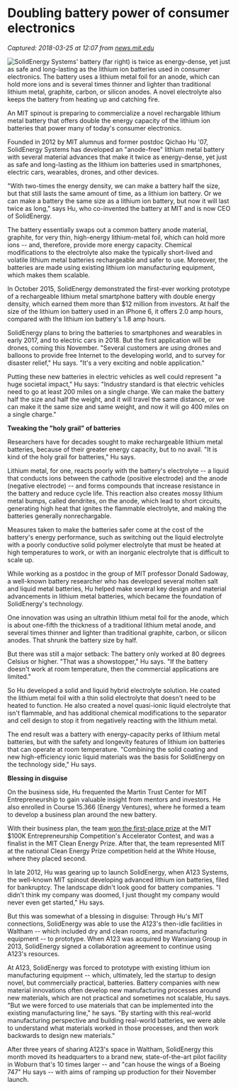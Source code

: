 # Doubling battery power of consumer electronics

_Captured: 2018-03-25 at 12:07 from [news.mit.edu](http://news.mit.edu/2016/lithium-metal-batteries-double-power-consumer-electronics-0817)_

![SolidEnergy Systems' battery \(far right\) is twice as energy-dense, yet just as safe and long-lasting as the lithium ion batteries used in consumer electronics. The battery uses a lithium metal foil for an anode, which can hold more ions and is several times thinner and lighter than traditional lithium metal, graphite, carbon, or silicon anodes. A novel electrolyte also keeps the battery from heating up and catching fire. ](http://news.mit.edu/sites/mit.edu.newsoffice/files/styles/news_article_image_top_slideshow/public/images/2016/MIT-Solid-Energy-Systems_0.jpg?itok=4Q-4QtIQ)

An MIT spinout is preparing to commercialize a novel rechargable lithium metal battery that offers double the energy capacity of the lithium ion batteries that power many of today's consumer electronics.

Founded in 2012 by MIT alumnus and former postdoc Qichao Hu '07, SolidEnergy Systems has developed an "anode-free" lithium metal battery with several material advances that make it twice as energy-dense, yet just as safe and long-lasting as the lithium ion batteries used in smartphones, electric cars, wearables, drones, and other devices.

"With two-times the energy density, we can make a battery half the size, but that still lasts the same amount of time, as a lithium ion battery. Or we can make a battery the same size as a lithium ion battery, but now it will last twice as long," says Hu, who co-invented the battery at MIT and is now CEO of SolidEnergy.

The battery essentially swaps out a common battery anode material, graphite, for very thin, high-energy lithium-metal foil, which can hold more ions -- and, therefore, provide more energy capacity. Chemical modifications to the electrolyte also make the typically short-lived and volatile lithium metal batteries rechargeable and safer to use. Moreover, the batteries are made using existing lithium ion manufacturing equipment, which makes them scalable.

In October 2015, SolidEnergy demonstrated the first-ever working prototype of a rechargeable lithium metal smartphone battery with double energy density, which earned them more than $12 million from investors. At half the size of the lithium ion battery used in an iPhone 6, it offers 2.0 amp hours, compared with the lithium ion battery's 1.8 amp hours.

SolidEnergy plans to bring the batteries to smartphones and wearables in early 2017, and to electric cars in 2018. But the first application will be drones, coming this November. "Several customers are using drones and balloons to provide free Internet to the developing world, and to survey for disaster relief," Hu says. "It's a very exciting and noble application."

Putting these new batteries in electric vehicles as well could represent "a huge societal impact," Hu says: "Industry standard is that electric vehicles need to go at least 200 miles on a single charge. We can make the battery half the size and half the weight, and it will travel the same distance, or we can make it the same size and same weight, and now it will go 400 miles on a single charge."

**Tweaking the "holy grail" of batteries**

Researchers have for decades sought to make rechargeable lithium metal batteries, because of their greater energy capacity, but to no avail. "It is kind of the holy grail for batteries," Hu says.

Lithium metal, for one, reacts poorly with the battery's electrolyte -- a liquid that conducts ions between the cathode (positive electrode) and the anode (negative electrode) -- and forms compounds that increase resistance in the battery and reduce cycle life. This reaction also creates mossy lithium metal bumps, called dendrites, on the anode, which lead to short circuits, generating high heat that ignites the flammable electrolyte, and making the batteries generally nonrechargable.

Measures taken to make the batteries safer come at the cost of the battery's energy performance, such as switching out the liquid electrolyte with a poorly conductive solid polymer electrolyte that must be heated at high temperatures to work, or with an inorganic electrolyte that is difficult to scale up.

While working as a postdoc in the group of MIT professor Donald Sadoway, a well-known battery researcher who has developed several molten salt and liquid metal batteries, Hu helped make several key design and material advancements in lithium metal batteries, which became the foundation of SolidEnergy's technology.

One innovation was using an ultrathin lithium metal foil for the anode, which is about one-fifth the thickness of a traditional lithium metal anode, and several times thinner and lighter than traditional graphite, carbon, or silicon anodes. That shrunk the battery size by half.

But there was still a major setback: The battery only worked at 80 degrees Celsius or higher. "That was a showstopper," Hu says. "If the battery doesn't work at room temperature, then the commercial applications are limited."

So Hu developed a solid and liquid hybrid electrolyte solution. He coated the lithium metal foil with a thin solid electrolyte that doesn't need to be heated to function. He also created a novel quasi-ionic liquid electrolyte that isn't flammable, and has additional chemical modifications to the separator and cell design to stop it from negatively reacting with the lithium metal.

The end result was a battery with energy-capacity perks of lithium metal batteries, but with the safety and longevity features of lithium ion batteries that can operate at room temperature. "Combining the solid coating and new high-efficiency ionic liquid materials was the basis for SolidEnergy on the technology side," Hu says.

**Blessing in disguise**

On the business side, Hu frequented the Martin Trust Center for MIT Entrepreneurship to gain valuable insight from mentors and investors. He also enrolled in Course 15.366 (Energy Ventures), where he formed a team to develop a business plan around the new battery.

With their business plan, the team [won the first-place prize](http://news.mit.edu/2012/battery-technology-startup-wins-accelerate-contest) at the MIT $100K Entrepreneurship Competition's Accelerator Contest, and was a finalist in the MIT Clean Energy Prize. After that, the team represented MIT at the national Clean Energy Prize competition held at the White House, where they placed second.

In late 2012, Hu was gearing up to launch SolidEnergy, when A123 Systems, the well-known MIT spinout developing advanced lithium ion batteries, filed for bankruptcy. The landscape didn't look good for battery companies. "I didn't think my company was doomed, I just thought my company would never even get started," Hu says.

But this was somewhat of a blessing in disguise: Through Hu's MIT connections, SolidEnergy was able to use the A123's then-idle facilities in Waltham -- which included dry and clean rooms, and manufacturing equipment -- to prototype. When A123 was acquired by Wanxiang Group in 2013, SolidEnergy signed a collaboration agreement to continue using A123's resources.

At A123, SolidEnergy was forced to prototype with existing lithium ion manufacturing equipment -- which, ultimately, led the startup to design novel, but commercially practical, batteries. Battery companies with new material innovations often develop new manufacturing processes around new materials, which are not practical and sometimes not scalable, Hu says. "But we were forced to use materials that can be implemented into the existing manufacturing line," he says. "By starting with this real-world manufacturing perspective and building real-world batteries, we were able to understand what materials worked in those processes, and then work backwards to design new materials."

After three years of sharing A123's space in Waltham, SolidEnergy this month moved its headquarters to a brand new, state-of-the-art pilot facility in Woburn that's 10 times larger -- and "can house the wings of a Boeing 747" Hu says -- with aims of ramping up production for their November launch.
